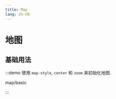 ```yaml
---
title: Map
lang: zh-CN
---
```


# 地图

## 基础用法

:::demo 使用 `map-style`, `center` 和 `zoom` 来初始化地图.

map/basic

:::


